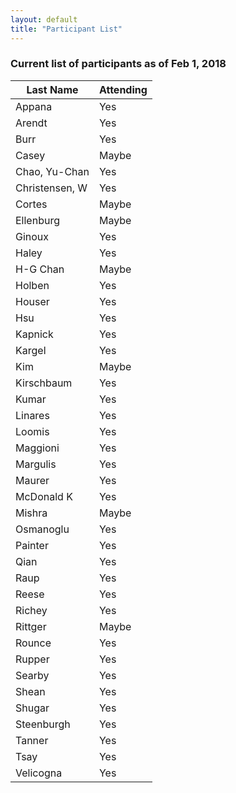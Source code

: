```yaml
---
layout: default
title: "Participant List"
---
```


### Current list of participants as of Feb 1, 2018

Last Name | Attending
---|---
Appana | Yes
Arendt | Yes
Burr | Yes
Casey | Maybe
Chao, Yu-Chan | Yes
Christensen, W | Yes
Cortes | Maybe
Ellenburg | Maybe
Ginoux | Yes
Haley | Yes
H-G Chan | Maybe
Holben | Yes
Houser | Yes
Hsu | Yes
Kapnick | Yes
Kargel | Yes
Kim | Maybe
Kirschbaum | Yes
Kumar | Yes
Linares | Yes
Loomis | Yes
Maggioni | Yes
Margulis | Yes
Maurer | Yes
McDonald K | Yes
Mishra | Maybe
Osmanoglu | Yes
Painter | Yes
Qian | Yes
Raup | Yes
Reese | Yes
Richey | Yes
Rittger | Maybe
Rounce | Yes
Rupper | Yes
Searby | Yes
Shean | Yes
Shugar | Yes
Steenburgh | Yes
Tanner | Yes
Tsay | Yes
Velicogna | Yes
